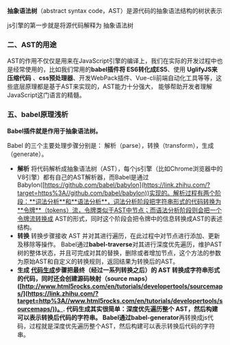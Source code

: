 **抽象语法树**（abstract syntax code，AST）是源代码的抽象语法结构的树状表示



js引擎的第一步就是将源代码解释为 抽象语法树

### **二、AST的用途**

AST的作用不仅仅是用来在JavaScript引擎的编译上，我们在实际的开发过程中也是经常使用的，比如我们常用的**babel插件将 ES6转化成ES5**、使用 **UglifyJS来压缩代码** 、**css预处理器**、开发WebPack插件、Vue-cli前端自动化工具等等，这些底层原理都是基于AST来实现的，AST能力十分强大， 能够帮助开发者理解JavaScript这门语言的精髓。



### **五、babel原理浅析**

**Babel插件就是作用于抽象语法树。**

Babel 的三个主要处理步骤分别是： 解析（parse），转换（transform），生成（generate）。

- **解析**
  将代码解析成抽象语法树（AST），每个js引擎（比如Chrome浏览器中的V8引擎）都有自己的AST解析器，而Babel是通过Babylon([https://github.com/babel/babylon](https://link.zhihu.com/?target=https%3A//github.com/babel/babylon))实现的。解析过程有两个阶段：**词法分析**和**语法分析**，词法分析阶段把字符串形式的代码转换为**令牌**（tokens）流，令牌类似于AST中节点；而语法分析阶段则会把一个令牌流转换成 AST的形式，同时这个阶段会把令牌中的信息转换成AST的表述结构。
- **转换**
  转换步骤接收 AST 并对其进行遍历，在此过程中对节点进行添加、更新及移除等操作。 Babel通过**babel-traverse**对其进行深度优先遍历，维护AST树的整体状态，并且可完成对其的替换，删除或者增加节点，这个方法的参数为原始AST和自定义的转换规则，返回结果为转换后的AST。
- **生成**
  **[代码生成](https://link.zhihu.com/?target=https%3A//en.wikipedia.org/wiki/Code_generation_(compiler))**步骤把最终（经过一系列转换之后）的 AST 转换成字符串形式的代码，同时还会创建源码映射（source maps）([http://www.html5rocks.com/en/tutorials/developertools/sourcemaps/](https://link.zhihu.com/?target=http%3A//www.html5rocks.com/en/tutorials/developertools/sourcemaps/))。.
  代码生成其实很简单：深度优先遍历整个 AST，然后构建可以表示转换后代码的字符串。
  Babel通过**babel-generator**再转换成js代码，过程就是深度优先遍历整个AST，然后构建可以表示转换后代码的字符串。

